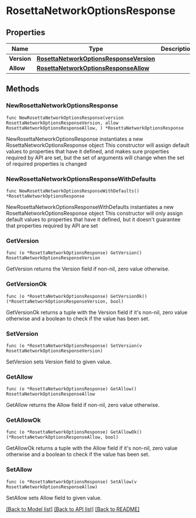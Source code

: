 # RosettaNetworkOptionsResponse

## Properties

Name | Type | Description | Notes
------------ | ------------- | ------------- | -------------
**Version** | [**RosettaNetworkOptionsResponseVersion**](RosettaNetworkOptionsResponseVersion.md) |  | 
**Allow** | [**RosettaNetworkOptionsResponseAllow**](RosettaNetworkOptionsResponseAllow.md) |  | 

## Methods

### NewRosettaNetworkOptionsResponse

`func NewRosettaNetworkOptionsResponse(version RosettaNetworkOptionsResponseVersion, allow RosettaNetworkOptionsResponseAllow, ) *RosettaNetworkOptionsResponse`

NewRosettaNetworkOptionsResponse instantiates a new RosettaNetworkOptionsResponse object
This constructor will assign default values to properties that have it defined,
and makes sure properties required by API are set, but the set of arguments
will change when the set of required properties is changed

### NewRosettaNetworkOptionsResponseWithDefaults

`func NewRosettaNetworkOptionsResponseWithDefaults() *RosettaNetworkOptionsResponse`

NewRosettaNetworkOptionsResponseWithDefaults instantiates a new RosettaNetworkOptionsResponse object
This constructor will only assign default values to properties that have it defined,
but it doesn't guarantee that properties required by API are set

### GetVersion

`func (o *RosettaNetworkOptionsResponse) GetVersion() RosettaNetworkOptionsResponseVersion`

GetVersion returns the Version field if non-nil, zero value otherwise.

### GetVersionOk

`func (o *RosettaNetworkOptionsResponse) GetVersionOk() (*RosettaNetworkOptionsResponseVersion, bool)`

GetVersionOk returns a tuple with the Version field if it's non-nil, zero value otherwise
and a boolean to check if the value has been set.

### SetVersion

`func (o *RosettaNetworkOptionsResponse) SetVersion(v RosettaNetworkOptionsResponseVersion)`

SetVersion sets Version field to given value.


### GetAllow

`func (o *RosettaNetworkOptionsResponse) GetAllow() RosettaNetworkOptionsResponseAllow`

GetAllow returns the Allow field if non-nil, zero value otherwise.

### GetAllowOk

`func (o *RosettaNetworkOptionsResponse) GetAllowOk() (*RosettaNetworkOptionsResponseAllow, bool)`

GetAllowOk returns a tuple with the Allow field if it's non-nil, zero value otherwise
and a boolean to check if the value has been set.

### SetAllow

`func (o *RosettaNetworkOptionsResponse) SetAllow(v RosettaNetworkOptionsResponseAllow)`

SetAllow sets Allow field to given value.



[[Back to Model list]](../README.md#documentation-for-models) [[Back to API list]](../README.md#documentation-for-api-endpoints) [[Back to README]](../README.md)


